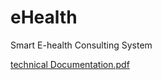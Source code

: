 # eHealth
Smart E-health Consulting System

[technical Documentation.pdf](https://github.com/HoudaElAbbassi/eHealthSystem/files/8053152/technical.Documentation.pdf)
